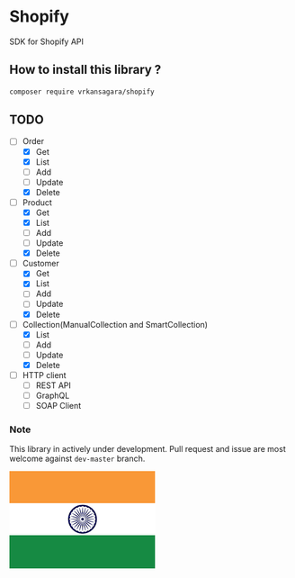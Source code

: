 # Shopify

SDK for Shopify API

## How to install this library ?

~~~bash
composer require vrkansagara/shopify
~~~

## TODO

- [ ] Order
  - [x] Get
  - [x] List
  - [ ] Add
  - [ ] Update
  - [x] Delete

- [ ] Product
  - [x] Get
  - [x] List
  - [ ] Add
  - [ ] Update
  - [x] Delete

- [ ] Customer
  - [x] Get
  - [x] List
  - [ ] Add
  - [ ] Update
  - [x] Delete

- [ ] Collection(ManualCollection and SmartCollection)
  - [x] List
  - [ ] Add
  - [ ] Update
  - [x] Delete

- [ ] HTTP client
  - [ ] REST API
  - [ ] GraphQL
  - [ ] SOAP Client

### Note

This library in actively under development.
Pull request and issue are most welcome against `dev-master` branch.

![Alt text](image/tricolor.jpg?raw=true "India")
